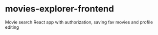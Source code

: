 # movies-explorer-frontend
Movie search React app  with authorization, saving fav movies and profile editing
